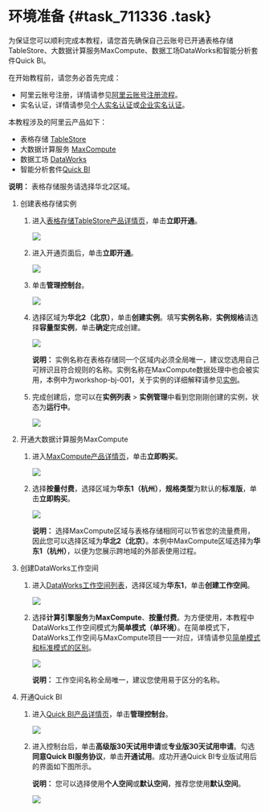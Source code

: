 # 环境准备 {#task_711336 .task}

为保证您可以顺利完成本教程，请您首先确保自己云账号已开通表格存储TableStore、大数据计算服务MaxCompute、数据工场DataWorks和智能分析套件Quick BI。

在开始教程前，请您务必首先完成：

-   阿里云账号注册，详情请参见[阿里云账号注册流程](../../../../cn.zh-CN/.md#)。
-   实名认证，详情请参见[个人实名认证](../../../../cn.zh-CN/.md#)或[企业实名认证](../../../../cn.zh-CN/.md#)。

本教程涉及的阿里云产品如下：

-   表格存储 [TableStore](https://www.aliyun.com/product/ots)
-   大数据计算服务 [MaxCompute](https://www.aliyun.com/product/odps)
-   数据工场 [DataWorks](https://data.aliyun.com/product/ide)
-   智能分析套件[Quick BI](https://data.aliyun.com/product/bi)

**说明：** 表格存储服务请选择华北2区域。

1.  创建表格存储实例 
    1.  进入[表格存储TableStore产品详情页](https://www.aliyun.com/product/ots)，单击**立即开通**。 

        ![](http://static-aliyun-doc.oss-cn-hangzhou.aliyuncs.com/assets/img/570569/156206157849608_zh-CN.png)

    2.  进入开通页面后，单击**立即开通**。 

        ![](http://static-aliyun-doc.oss-cn-hangzhou.aliyuncs.com/assets/img/570569/156206157849611_zh-CN.png)

    3.  单击**管理控制台**。 

        ![](http://static-aliyun-doc.oss-cn-hangzhou.aliyuncs.com/assets/img/570569/156206157849612_zh-CN.png)

    4.  选择区域为**华北2（北京）**，单击**创建实例**。填写**实例名称**，**实例规格**请选择**容量型实例**，单击**确定**完成创建。 

        ![](http://static-aliyun-doc.oss-cn-hangzhou.aliyuncs.com/assets/img/570569/156206157849614_zh-CN.png)

        **说明：** 实例名称在表格存储同一个区域内必须全局唯一，建议您选用自己可辨识且符合规则的名称。实例名称在MaxCompute数据处理中也会被实用，本例中为workshop-bj-001，关于实例的详细解释请参见[实例](../../../../cn.zh-CN/产品简介/名词解释/实例.md#)。

    5.  完成创建后，您可以在**实例列表** \> **实例管理**中看到您刚刚创建的实例，状态为**运行中**。 

        ![](http://static-aliyun-doc.oss-cn-hangzhou.aliyuncs.com/assets/img/570569/156206157949617_zh-CN.png)

2.  开通大数据计算服务MaxCompute 
    1.  进入[MaxCompute产品详情页](https://www.aliyun.com/product/odps)，单击**立即购买**。 

        ![](http://static-aliyun-doc.oss-cn-hangzhou.aliyuncs.com/assets/img/570569/156206157949619_zh-CN.png)

    2.  选择**按量付费**，选择区域为**华东1（杭州）**，**规格类型**为默认的**标准版**，单击**立即购买**。 

        ![](http://static-aliyun-doc.oss-cn-hangzhou.aliyuncs.com/assets/img/570569/156206157949625_zh-CN.png)

        **说明：** 选择MaxCompute区域与表格存储相同可以节省您的流量费用，因此您可以选择区域为**华北2（北京）**。本例中MaxCompute区域选择为**华东1（杭州）**，以便为您展示跨地域的外部表使用过程。

3.  创建DataWorks工作空间 
    1.  进入[DataWorks工作空间列表](https://workbench.data.aliyun.com/consolenew#/projectlist)，选择区域为**华东1**，单击**创建工作空间**。 

        ![](http://static-aliyun-doc.oss-cn-hangzhou.aliyuncs.com/assets/img/570569/156206157949626_zh-CN.png)

    2.  选择**计算引擎服务**为**MaxCompute**、**按量付费**。为方便使用，本教程中DataWorks工作空间模式为**简单模式（单环境）**。在简单模式下，DataWorks工作空间与MaxCompute项目一一对应，详情请参见[简单模式和标准模式的区别](../../../../cn.zh-CN/产品简介/简单模式和标准模式的区别.md#)。 

        ![](http://static-aliyun-doc.oss-cn-hangzhou.aliyuncs.com/assets/img/570569/156206158049627_zh-CN.png)

        **说明：** 工作空间名称全局唯一，建议您使用易于区分的名称。

4.  开通Quick BI 
    1.  进入[Quick BI产品详情页](https://data.aliyun.com/product/bi)，单击**管理控制台**。 

        ![](http://static-aliyun-doc.oss-cn-hangzhou.aliyuncs.com/assets/img/570569/156206158049628_zh-CN.png)

    2.  进入控制台后，单击**高级版30天试用申请**或**专业版30天试用申请**。勾选**同意Quick BI服务协议**，单击**开通试用**。成功开通Quick BI专业版试用后的界面如下图所示。 

        **说明：** 您可以选择使用**个人空间**或**默认空间**，推荐您使用**默认空间**。

        ![](http://static-aliyun-doc.oss-cn-hangzhou.aliyuncs.com/assets/img/570569/156206158149715_zh-CN.png)


